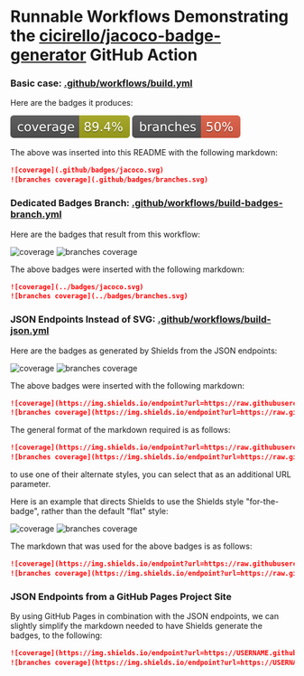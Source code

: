 # Runnable Workflows Demonstrating the [cicirello/jacoco-badge-generator](https://github.com/cicirello/jacoco-badge-generator) GitHub Action

### Basic case: [.github/workflows/build.yml](.github/workflows/build.yml)

Here are the badges it produces:

![coverage](.github/badges/jacoco.svg)
![branches coverage](.github/badges/branches.svg)

The above was inserted into this README with the following
markdown:

```markdown
![coverage](.github/badges/jacoco.svg)
![branches coverage](.github/badges/branches.svg)
```

### Dedicated Badges Branch: [.github/workflows/build-badges-branch.yml](.github/workflows/build-badges-branch.yml)

Here are the badges that result from this workflow:

![coverage](../badges/jacoco.svg)
![branches coverage](../badges/branches.svg)

The above badges were inserted with the following markdown:

```markdown
![coverage](../badges/jacoco.svg)
![branches coverage](../badges/branches.svg)
```


### JSON Endpoints Instead of SVG: [.github/workflows/build-json.yml](.github/workflows/build-json.yml)

Here are the badges as generated by Shields from the JSON endpoints:

![coverage](https://img.shields.io/endpoint?url=https://raw.githubusercontent.com/cicirello/examples-jacoco-badge-generator/main/.github/badges/jacoco.json)
![branches coverage](https://img.shields.io/endpoint?url=https://raw.githubusercontent.com/cicirello/examples-jacoco-badge-generator/main/.github/badges/branches.json)

The above badges were inserted with the following markdown:

```markdown
![coverage](https://img.shields.io/endpoint?url=https://raw.githubusercontent.com/cicirello/examples-jacoco-badge-generator/main/.github/badges/jacoco.json)
![branches coverage](https://img.shields.io/endpoint?url=https://raw.githubusercontent.com/cicirello/examples-jacoco-badge-generator/main/.github/badges/branches.json)
```

The general format of the markdown required is as follows:

```markdown
![coverage](https://img.shields.io/endpoint?url=https://raw.githubusercontent.com/USERNAME/REPOSITORY/BRANCHNAME/.github/badges/jacoco.json)
![branches coverage](https://img.shields.io/endpoint?url=https://raw.githubusercontent.com/USERNAME/REPOSITORY/BRANCHNAME/.github/badges/branches.json)
```

to use one of their alternate styles, you can select that as an additional URL parameter.

Here is an example that directs Shields to use the Shields style "for-the-badge", rather
than the default "flat" style:

![coverage](https://img.shields.io/endpoint?url=https://raw.githubusercontent.com/cicirello/examples-jacoco-badge-generator/main/.github/badges/jacoco.json&style=for-the-badge)
![branches coverage](https://img.shields.io/endpoint?url=https://raw.githubusercontent.com/cicirello/examples-jacoco-badge-generator/main/.github/badges/branches.json&style=for-the-badge)

The markdown that was used for the above badges is as follows:

```markdown
![coverage](https://img.shields.io/endpoint?url=https://raw.githubusercontent.com/cicirello/examples-jacoco-badge-generator/main/.github/badges/jacoco.json&style=for-the-badge)
![branches coverage](https://img.shields.io/endpoint?url=https://raw.githubusercontent.com/cicirello/examples-jacoco-badge-generator/main/.github/badges/branches.json&style=for-the-badge)
```


### JSON Endpoints from a GitHub Pages Project Site

By using GitHub Pages in combination with the JSON endpoints, we can slightly
simplify the markdown needed to have Shields generate the badges, to the following:

```markdown
![coverage](https://img.shields.io/endpoint?url=https://USERNAME.github.io/REPOSITORY/jacoco.json)
![branches coverage](https://img.shields.io/endpoint?url=https://USERNAME.github.io/REPOSITORY/branches.json)
```

